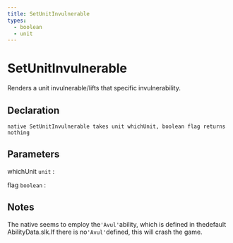 ```yaml
---
title: SetUnitInvulnerable
types:
  - boolean
  - unit
---
```


# SetUnitInvulnerable
Renders a unit invulnerable/lifts that specific invulnerability.

## Declaration

```jass
native SetUnitInvulnerable takes unit whichUnit, boolean flag returns nothing
```

## Parameters
whichUnit `unit`
: 

flag `boolean`
: 

## Notes 
The native seems to employ the`'Avul'`ability, which is defined in thedefault AbilityData.slk.If there is no`'Avul'`defined, this will crash the game.
